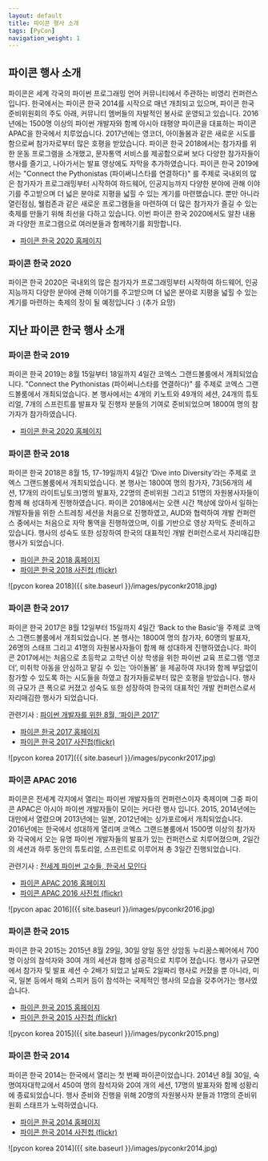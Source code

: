 ```yaml
---
layout: default
title: 파이콘 행사 소개
tags: [PyCon]
navigation_weight: 1
---
```


## 파이콘 행사 소개

파이콘은 세계 각국의 파이썬 프로그래밍 언어 커뮤니티에서 주관하는 비영리 컨퍼런스입니다. 한국에서는 파이콘 한국 2014를 시작으로 매년 개최되고 있으며, 파이콘 한국 준비위원회의 주도 아래, 커뮤니티 멤버들의 자발적인 봉사로 운영되고 있습니다. 2016년에는 1500명 이상의 파이썬 개발자와 함께 아시아 태평양 파이콘을 대표하는 파이콘 APAC을 한국에서 치루었습니다. 2017년에는 영코더, 아이돌봄과 같은 새로운 시도를 함으로써 참가자로부터 많은 호평을 받았습니다. 파이콘 한국 2018에서는 참가자를 위한 운동 프로그램을 소개했고, 문자통역 서비스를 제공함으로써 보다 다양한 참가자들이 행사를 즐기고, 나아가서는 발표 영상에도 자막을 추가하였습니다. 파이콘 한국 2019에서는 "Connect the Pythonistas (파이써니스타를 연결하다)" 를 주제로 국내외의 많은 참가자가 프로그래밍부터 시작하여 하드웨어, 인공지능까지 다양한 분야에 관해 이야기를 주고받으며 더 넓은 분야로 지평을 넓힐 수 있는 계기를 마련했습니다. 뿐만 아니라 열린점심, 웰컴존과 같은 새로운 프로그램들을 마련하여 더 많은 참가자가 즐길 수 있는 축제를 만들기 위해 최선을 다하고 있습니다. 이번 파이콘 한국 2020에서도 알찬 내용과 다양한 프로그램으로 여러분들과 함께하기를 희망합니다.

- [파이콘 한국 2020 홈페이지](http://www.pycon.kr/2020)

### 파이콘 한국 2020

파이콘 한국 2020은 국내외의 많은 참가자가 프로그래밍부터 시작하여 하드웨어, 인공지능까지 다양한 분야에 관해 이야기를 주고받으며 더 넓은 분야로 지평을 넓힐 수 있는 계기를 마련하는 축제의 장이 될 예정입니다 :)
(추가 요망)

## 지난 파이콘 한국 행사 소개

### 파이콘 한국 2019

파이콘 한국 2019는 8월 15일부터 18일까지 4일간 코엑스 그랜드볼룸에서 개최되었습니다. "Connect the Pythonistas (파이써니스타를 연결하다)" 를 주제로 코엑스 그랜드볼룸에서 개최되었습니다. 본 행사에서는 4개의 키노트와 49개의 세션, 24개의 튜토리얼, 7개의 스프린트를 발표자 및 진행자 분들의 기여로 준비되었으며 1800여 명의 참가자가 참가하였습니다.

- [파이콘 한국 2020 홈페이지](http://www.pycon.kr/2020)

### 파이콘 한국 2018

파이콘 한국 2018은 8월 15, 17-19일까지 4일간 ‘Dive into Diversity’라는 주제로 코엑스 그랜드볼룸에서 개최되었습니다. 본 행사는 1800여 명의 참가자, 73(56개의 세션, 17개의 라이트닝토크)명의 발표자, 22명의 준비위원 그리고 51명의 자원봉사자들이 함께 해 성대하게 진행하였습니다. 파이콘 2018에서는 오랜 시간 책상에 앉아서 일하는 개발자들을 위한 스트레칭 세션을 처음으로 진행하였고, AUD와 협력하여 개발 컨퍼런스 중에서는 처음으로 자막 통역을 진행하였으며, 이를 기반으로 영상 자막도 준비하고 있습니다. 행사의 성숙도 또한 성장하여 한국의 대표적인 개발 컨퍼런스로서 자리매김한 행사가 되었습니다.

- [파이콘 한국 2018 홈페이지](http://www.pycon.kr/2018)
- [파이콘 한국 2018 사진첩 (flickr)](https://www.flickr.com/photos/126829363@N08/sets/72157702083439922)

![pycon korea 2018]({{ site.baseurl }}/images/pyconkr2018.jpg)

### 파이콘 한국 2017

파이콘 한국 2017은 8월 12일부터 15일까지 4일간 ‘Back to the Basic’을 주제로 코엑스 그랜드볼룸에서 개최되었습니다. 본 행사는 1800여 명의 참가자, 60명의 발표자, 26명의 스태프 그리고 41명의 자원봉사자들이 함께 해 성대하게 진행하였습니다. 파이콘 2017에서는 처음으로 초등학교 고학년 이상 학생을 위한 파이썬 교육 프로그램 ‘영코더’, 미취학 아동을 안심하고 맡길 수 있는 ‘아이돌봄’ 을 제공하여 자녀와 함께 부담없이 참가할 수 있도록 하는 시도들을 하였고 참가자들로부터 많은 호평을 받았습니다. 행사의 규모가 큰 폭으로 커졌고 성숙도 또한 성장하여 한국의 대표적인 개발 컨퍼런스로서 자리매김한 행사가 되었습니다.

관련기사 : [파이썬 개발자를 위한 8월, ‘파이콘 2017’](http://www.bloter.net/archives/285012)

- [파이콘 한국 2017 홈페이지](http://www.pycon.kr/2017)
- [파이콘 한국 2017 사진첩(flickr)](https://www.flickr.com/photos/126829363@N08/albums/72157684979805804)

![pycon korea 2017]({{ site.baseurl }}/images/pyconkr2017.jpg)

### 파이콘 APAC 2016

파이콘은 전세계 각지에서 열리는 파이썬 개발자들의 컨퍼런스이자 축제이며 그중 파이콘 APAC은 아시아 파이썬 개발자들이 모이는 커다란 행사 입니다. 2015, 2014년에는 대만에서 열렸으며 2013년에는 일본, 2012년에는 싱가포르에서 개최되었습니다. 2016년에는 한국에서 성대하게 열리며 코엑스 그랜드볼룸에서 1500명 이상의 참가자와 각국에서 오는 유명 파이썬 개발자들의 발표가 있는 컨퍼런스로 치루어졌으며, 2일간의 세션과 하루 동안의 튜토리얼, 스프린트로 이루어져 총 3일간 진행되었습니다.

관련기사 : [전세계 파이썬 고수들, 한국서 모인다](http://www.bloter.net/archives/257476)

- [파이콘 APAC 2016 홈페이지](http://www.pycon.kr/2016)
- [파이콘 APAC 2016 사진첩 (flickr)](https://www.flickr.com/photos/126829363@N08/albums/72157671256038363)

![pycon apac 2016]({{ site.baseurl }}/images/pyconkr2016.jpg)

### 파이콘 한국 2015

파이콘 한국 2015는 2015년 8월 29일, 30일 양일 동안 상암동 누리꿈스퀘어에서 700명 이상의 참석자와 30여 개의 세션과 함께 성공적으로 치루어 졌습니다. 행사가 규모면에서 참가자 및 발표 세션 수 2배가 되었고 날짜도 2일짜리 행사로 커졌을 뿐 아니라, 미국, 일본 등에서 해외 스피커 등이 참석하는 국제적인 행사의 모습을 갖추어가는 행사였습니다.

- [파이콘 한국 2015 홈페이지](http://www.pycon.kr/2015)
- [파이콘 한국 2015 사진첩 (flickr)](https://www.flickr.com/photos/126829363@N08/sets/72157657573435230/)

![pycon korea 2015]({{ site.baseurl }}/images/pyconkr2015.png)

### 파이콘 한국 2014

파이콘 한국 2014는 한국에서 열리는 첫 번째 파이콘이었습니다. 2014년 8월 30일, 숙명여자대학교에서 450여 명의 참석자와 20여 개의 세션, 17명의 발표자와 함께 성황리에 종료되었습니다. 행사 준비와 진행을 위해 20명의 자원봉사자 분들과 11명의 준비위원회 스태프가 노력하였습니다.

- [파이콘 한국 2014 홈페이지](http://www.pycon.kr/2014/)
- [파이콘 한국 2014 사진첩 (flickr)](https://www.flickr.com/photos/126829363@N08/sets/72157647241831642/)

![pycon korea 2014]({{ site.baseurl }}/images/pyconkr2014.jpg)
